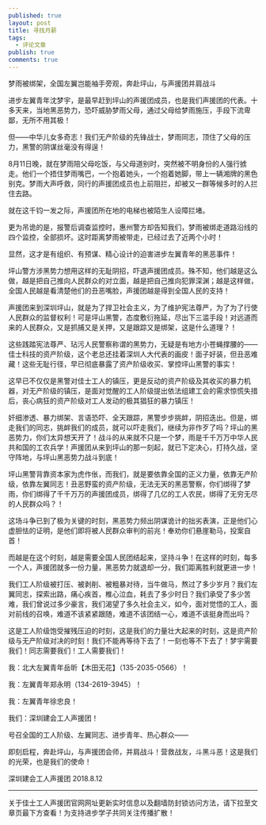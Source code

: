 ```yaml
---
published: true
layout: post
title: 寻找月薪
tags:
  - 评论文章
publish: true
comments: true
---
```

梦雨被绑架，全国左翼岂能袖手旁观，奔赴坪山，与声援团并肩战斗

进步左翼青年沈梦宇，是最早赶到坪山的声援团成员，也是我们声援团的代表。十多天来，当地黑恶势力，恐吓威胁梦雨父母，通过父母给梦雨施压，手段下流卑鄙，无所不用其极！

但——中华儿女多奇志！我们无产阶级的先锋战士，梦雨同志，顶住了父母的压力，黑警的阴谋丝毫没有得逞！

8月11日晚，就在梦雨陪父母吃饭，与父母道别时，突然被不明身份的人强行掳走。他们一个捂住梦雨嘴巴，一个抱着她头，一个抱着她脚，带上一辆湘牌的黑色别克。梦雨大声呼救，同行的声援团成员也上前阻拦，却被又一群等候多时的人拦住去路。

就在这千钧一发之际，声援团所在地的电梯也被陌生人设障拦堵。

更为吊诡的是，报警后调查监控时，惠州警方却告知我们，梦雨被绑走道路沿线的四个监控，全部损坏。这时距离梦雨被带走，已经过去了近两个小时！

显然，这才是有组织、有预谋、精心设计的迫害进步左翼青年的黑恶事件！

坪山警方涉黑势力想用这样的无耻阴招，吓退声援团成员。殊不知，他们越是这么做，越是把自己推向人民群众的对立面，越是把自己推向犯罪深渊；越是这样做，全国人民越是看清楚他们的丑恶嘴脸，声援团越是得到全国人民的支持！

声援团来到深圳坪山，就是为了捍卫社会主义，为了维护宪法尊严，为了为了行使人民群众的监督权利！可是坪山黑警，态度敷衍拖延，尽出下三滥手段！对远道而来的人民群众，又是抓捕又是关押，又是跟踪又是绑架，这是什么道理？！

这些践踏宪法尊严、玷污人民警察称谓的黑势力，无疑是有地方小苍蝇撑腰的——佳士科技的资产阶级，这个老总还挂着深圳人大代表的画皮！面子好装，但丑恶难藏！这些无耻行径，早已彻底暴露了资产阶级收买、掌控坪山黑警的事实！

这早已不仅仅是黑警对佳士工人的镇压，更是反动的资产阶级及其收买的暴力机器，对无产阶级的镇压，是面对觉醒的工人阶级提出依法组建工会的需求惊慌失措后，丧心病狂的资产阶级对工人发动的极其猖狂的暴力镇压！

奸细渗透、暴力绑架、言语恐吓、全天跟踪，黑警步步挑衅，阴招迭出。但是，绑走我们的同志，挑衅我们的成员，就可以吓走我们，继续为非作歹了吗？坪山的黑恶势力，你们太异想天开了！战斗的从来就不只是一个梦，雨是千千万万中华人民共和国的工农兵学！声援团从来到坪山的那一刻起，就已下定决心，打持久战，坚守阵地，与坪山黑恶势力战斗到底！

坪山黑警背靠资本家为虎作伥，而我们，就是要依靠全国的正义力量，依靠无产阶级，依靠左翼同志！丑恶野蛮的资产阶级，无法无天的黑恶警察，你们绑得了梦雨，你们绑得了千千万万的声援团成员，绑得了几亿的工人农民，绑得了无穷无尽的人民群众吗？！

这场斗争已到了极为关键的时刻，黑恶势力频出阴谋诡计的拙劣表演，正是他们心虚胆怯的证明，是他们即将被人民群众审判的前兆！奉劝你们悬崖勒马，投案自首！

而越是在这个时刻，越是需要全国人民团结起来，坚持斗争！在这样的时刻，每多一个人，声援团就多一份力量，黑恶势力就退却一分，我们距离胜利就更进一步！

我们工人阶级被打压、被剥削、被粗暴对待，当牛做马，熬过了多少岁月？我们左翼同志，探索出路，痛心疾首，椎心泣血，耗去了多少时日？我们承受了多少苦难，我们曾说过多少豪言，我们渴望了多久社会主义，如今，面对觉悟的工人，面对前线的召唤，难道不该紧紧跟随，难道不该团结一心，难道不该挺身而出吗？

这是工人阶级饱受摧残压迫的时刻，这是我们的力量壮大起来的时刻，这是资产阶级与无产阶级对决的时刻！我们不能再等待下去了！一刻也等不下去了！梦宇需要我们！同志需要我们！工人需要我们！

我：北大左翼青年岳昕【木田无花】（135-2035-0566）！

我：左翼青年郑永明（134-2619-3945）！

我：左翼青年徐忠良！

我们：深圳建会工人声援团！

号召全国的工人阶级、左翼同志、进步青年、热心群众——

即刻启程，奔赴坪山，与声援团会师，并肩战斗！营救战友，斗黑斗恶！这是我们的光荣，也是我们的使命！

深圳建会工人声援团
2018.8.12 

---
关于佳士工人声援团官网网址更新实时信息以及翻墙防封锁访问方法，请下拉至文章页最下方查看！为支持进步学子共同关注传播扩散！
